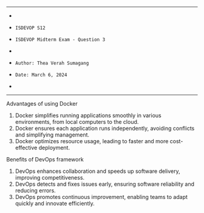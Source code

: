 **********************************************************************
*
*     ISDEVOP S12
*     ISDEVOP Midterm Exam - Question 3
*
*     Author: Thea Verah Sumagang
*     Date: March 6, 2024
*
**********************************************************************

Advantages of using Docker

1. Docker simplifies running applications smoothly in various environments, from local computers to the cloud.
2. Docker ensures each application runs independently, avoiding conflicts and simplifying management.
3. Docker optimizes resource usage, leading to faster and more cost-effective deployment.


Benefits of DevOps framework

1. DevOps enhances collaboration and speeds up software delivery, improving competitiveness.
2. DevOps detects and fixes issues early, ensuring software reliability and reducing errors.
3. DevOps promotes continuous improvement, enabling teams to adapt quickly and innovate efficiently.